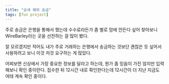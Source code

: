 ```yaml
---
title: "요새 해외 송금"
tags: [fun project]
---
```


주로 송금은 은행을 통해서 했는데 수수료라든가 좀 별로 맘에 안든다 싶어 찾아보니 WireBarley라는 곳을 선전하는 걸 많이 봤다.

잘 모르겠지만 적어도 내가 주로 거래하는 은행에서 송금하는 것보단 괜찮은 듯 싶어서 사용하려고 보니 이것 저것 요구하는 게 많았다.

어찌보면 신상에서 가장 중요한 정보를 달라고 하는데, 뭔가 좀 믿음이 가진 않지만 입력해보니 확인 중이란다. 접수한 뒤 12시간 내로 확인한다는데 12시간이 더 지난 지금도 여태 계속 확인 중이다. 


